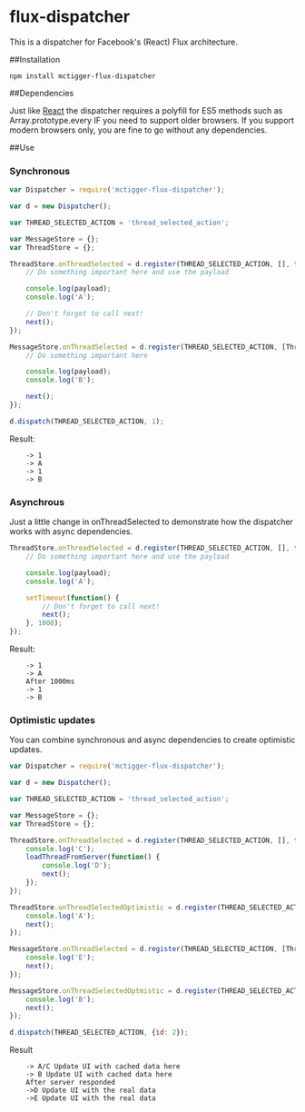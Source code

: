 flux-dispatcher
===============

This is a dispatcher for Facebook's (React) Flux architecture.

##Installation

    npm install mctigger-flux-dispatcher

##Dependencies

Just like [React](https://github.com/facebook/react) the dispatcher requires a polyfill for ES5 methods such as Array.prototype.every IF you need to support older browsers. If you support modern browsers only, you are fine to go without any dependencies.

##Use

### Synchronous

```javascript
var Dispatcher = require('mctigger-flux-dispatcher');

var d = new Dispatcher();

var THREAD_SELECTED_ACTION = 'thread_selected_action';

var MessageStore = {};
var ThreadStore = {};

ThreadStore.onThreadSelected = d.register(THREAD_SELECTED_ACTION, [], function(payload, next) {
	// Do something important here and use the payload

	console.log(payload);
	console.log('A');

	// Don't forget to call next!
	next();
});

MessageStore.onThreadSelected = d.register(THREAD_SELECTED_ACTION, [ThreadStore.onThreadSelected], function(payload, next) {
	// Do something important here

	console.log(payload);
	console.log('B');

	next();
});

d.dispatch(THREAD_SELECTED_ACTION, 1);

```

Result:

```
	-> 1
	-> A
	-> 1
	-> B
```

### Asynchrous

Just a little change in onThreadSelected to demonstrate how the dispatcher works with async dependencies.

```javascript
ThreadStore.onThreadSelected = d.register(THREAD_SELECTED_ACTION, [], function(payload, next) {
	// Do something important here and use the payload

	console.log(payload);
	console.log('A');

	setTimeout(function() {
		// Don't forget to call next!
		next();
	}, 1000);
});

```

Result:

```
	-> 1
	-> A
	After 1000ms
	-> 1
	-> B
```

### Optimistic updates

You can combine synchronous and async dependencies to create optimistic updates.

```javascript
var Dispatcher = require('mctigger-flux-dispatcher');

var d = new Dispatcher();

var THREAD_SELECTED_ACTION = 'thread_selected_action';

var MessageStore = {};
var ThreadStore = {};

ThreadStore.onThreadSelected = d.register(THREAD_SELECTED_ACTION, [], function(payload, next) {
	console.log('C');
	loadThreadFromServer(function() {
		console.log('D');
		next();
	});
});

ThreadStore.onThreadSelectedOptimistic = d.register(THREAD_SELECTED_ACTION, [], function(payload, next) {
	console.log('A');
	next();
});

MessageStore.onThreadSelected = d.register(THREAD_SELECTED_ACTION, [ThreadStore.onThreadSelected], function(payload, next) {
	console.log('E');
	next();
});

MessageStore.onThreadSelectedOptmistic = d.register(THREAD_SELECTED_ACTION, [ThreadStore.onThreadSelectedOptimistic], function(payload, next) {
	console.log('B');
	next();
});

d.dispatch(THREAD_SELECTED_ACTION, {id: 2});

```

Result

```
	-> A/C Update UI with cached data here
	-> B Update UI with cached data here
	After server responded
	->D Update UI with the real data
	->E Update UI with the real data

```